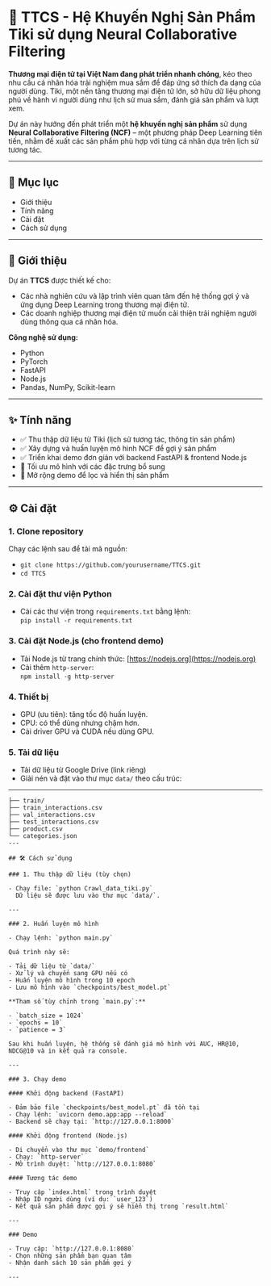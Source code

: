 # 🧠 TTCS - Hệ Khuyến Nghị Sản Phẩm Tiki sử dụng Neural Collaborative Filtering

**Thương mại điện tử tại Việt Nam đang phát triển nhanh chóng**, kéo theo nhu cầu cá nhân hóa trải nghiệm mua sắm để đáp ứng sở thích đa dạng của người dùng. Tiki, một nền tảng thương mại điện tử lớn, sở hữu dữ liệu phong phú về hành vi người dùng như lịch sử mua sắm, đánh giá sản phẩm và lượt xem.

Dự án này hướng đến phát triển một **hệ khuyến nghị sản phẩm** sử dụng **Neural Collaborative Filtering (NCF)** – một phương pháp Deep Learning tiên tiến, nhằm đề xuất các sản phẩm phù hợp với từng cá nhân dựa trên lịch sử tương tác.

---

## 📂 Mục lục

- Giới thiệu
- Tính năng
- Cài đặt
- Cách sử dụng

---

## 📝 Giới thiệu

Dự án **TTCS** được thiết kế cho:

- Các nhà nghiên cứu và lập trình viên quan tâm đến hệ thống gợi ý và ứng dụng Deep Learning trong thương mại điện tử.
- Các doanh nghiệp thương mại điện tử muốn cải thiện trải nghiệm người dùng thông qua cá nhân hóa.

**Công nghệ sử dụng:**

- Python
- PyTorch
- FastAPI
- Node.js
- Pandas, NumPy, Scikit-learn

---

## ✨ Tính năng

- ✅ Thu thập dữ liệu từ Tiki (lịch sử tương tác, thông tin sản phẩm)
- ✅ Xây dựng và huấn luyện mô hình NCF để gợi ý sản phẩm
- ✅ Triển khai demo đơn giản với backend FastAPI & frontend Node.js
- 🚧 Tối ưu mô hình với các đặc trưng bổ sung
- 🚧 Mở rộng demo để lọc và hiển thị sản phẩm

---

## ⚙️ Cài đặt

### 1. Clone repository

Chạy các lệnh sau để tải mã nguồn:

- `git clone https://github.com/yourusername/TTCS.git`
- `cd TTCS`

### 2. Cài đặt thư viện Python

- Cài các thư viện trong `requirements.txt` bằng lệnh:  
  `pip install -r requirements.txt`

### 3. Cài đặt Node.js (cho frontend demo)

- Tải Node.js từ trang chính thức: [https://nodejs.org](https://nodejs.org)
- Cài thêm `http-server`:  
  `npm install -g http-server`

### 4. Thiết bị

- GPU (ưu tiên): tăng tốc độ huấn luyện.
- CPU: có thể dùng nhưng chậm hơn.
- Cài driver GPU và CUDA nếu dùng GPU.

### 5. Tải dữ liệu

- Tải dữ liệu từ Google Drive (link riêng)
- Giải nén và đặt vào thư mục `data/` theo cấu trúc:

---
```text data/ 
├── train/ 
├── train_interactions.csv 
├── val_interactions.csv 
├── test_interactions.csv 
├── product.csv 
└── categories.json 
---

## 🛠️ Cách sử dụng

### 1. Thu thập dữ liệu (tùy chọn)

- Chạy file: `python Crawl_data_tiki.py`  
  Dữ liệu sẽ được lưu vào thư mục `data/`.

---

### 2. Huấn luyện mô hình

- Chạy lệnh: `python main.py`

Quá trình này sẽ:

- Tải dữ liệu từ `data/`
- Xử lý và chuyển sang GPU nếu có
- Huấn luyện mô hình trong 10 epoch
- Lưu mô hình vào `checkpoints/best_model.pt`

**Tham số tùy chỉnh trong `main.py`:**

- `batch_size = 1024`
- `epochs = 10`
- `patience = 3`

Sau khi huấn luyện, hệ thống sẽ đánh giá mô hình với AUC, HR@10, NDCG@10 và in kết quả ra console.

---

### 3. Chạy demo

#### Khởi động backend (FastAPI)

- Đảm bảo file `checkpoints/best_model.pt` đã tồn tại
- Chạy lệnh: `uvicorn demo.app:app --reload`
- Backend sẽ chạy tại: `http://127.0.0.1:8000`

#### Khởi động frontend (Node.js)

- Di chuyển vào thư mục `demo/frontend`
- Chạy: `http-server`
- Mở trình duyệt: `http://127.0.0.1:8080`

#### Tương tác demo

- Truy cập `index.html` trong trình duyệt
- Nhập ID người dùng (ví dụ: `user_123`)
- Kết quả sản phẩm được gợi ý sẽ hiển thị trong `result.html`

---

### Demo

- Truy cập: `http://127.0.0.1:8080`
- Chọn những sản phẩm bạn quan tâm
- Nhận danh sách 10 sản phẩm gợi ý

---
